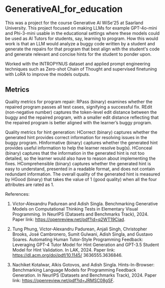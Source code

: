 # GenerativeAI_for_education

This was a project for the course Generative AI WiSe'25 at Saarland University. This project focused on making LLMs for example GPT-4o-mini and Phi-3-mini usable in the educational settings where these models could be used as AI Tutors for students, say, learning to program. How this would work is that an LLM would analyze a buggy code written by a student and generate the repairs for that program that best align with the student's code and generate relevant and concise hints for the student to ponder upon. 

Worked with the INTROPYNUS dataset and applied prompt engineering techniques such as Zero-shot Chain of Thought and supervised finetuning with LoRA to improve the models outputs.

## Metrics
Quality metrics for program repair: RPass (binary) examines whether the repaired program
passes all test cases, signifying a successful fix. REdit (non-negative number) captures the token-level
edit distance between the buggy and the repaired program, with a smaller edit distance reflecting
that the repaired program is better aligned with the learner’s buggy program.

Quality metrics for hint generation: HCorrect (binary) captures whether the
generated hint provides correct information for resolving issues in the buggy program. HInformative
(binary) captures whether the generated hint provides useful information to help the learner resolve
bug(s). HConceal (binary) captures that the information in the generated hint is not too detailed,
so the learner would also have to reason about implementing the fixes. HComprehensible (binary)
captures whether the generated hint is easy to understand, presented in a readable format, and does
not contain redundant information. The overall quality of the generated hint is measured by HGood
(binary) that takes the value of 1 (good quality) when all the four attributes are rated as 1.

References:
1. Victor-Alexandru Padurean and Adish Singla. Benchmarking Generative Models on Computational
Thinking Tests in Elementary Visual Programming. In NeurIPS (Datasets and Benchmarks
Track), 2024. Paper link: https://openreview.net/pdf?id=q2WT19Ciad.

2. Tung Phung, Victor-Alexandru Padurean, Anjali Singh, Christopher Brooks, José Cambronero,
Sumit Gulwani, Adish Singla, and Gustavo Soares. Automating Human Tutor-Style Programming
Feedback: Leveraging GPT-4 Tutor Model for Hint Generation and GPT-3.5 Student Model
for Hint Validation. In LAK, 2024. Paper link: https://dl.acm.org/doi/pdf/10.1145/
3636555.3636846.

3. Nachiket Kotalwar, Alkis Gotovos, and Adish Singla. Hints-In-Browser: Benchmarking Language
Models for Programming Feedback Generation. In NeurIPS (Datasets and Benchmarks
Track), 2024. Paper link: https://openreview.net/pdf?id=JRMSC08gSF.
